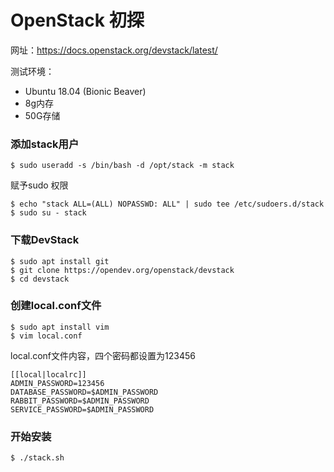 # OpenStack 初探

网址：https://docs.openstack.org/devstack/latest/

测试环境：

- Ubuntu 18.04 (Bionic Beaver)
- 8g内存
- 50G存储

### 添加stack用户

```
$ sudo useradd -s /bin/bash -d /opt/stack -m stack
```

赋予sudo 权限

```
$ echo "stack ALL=(ALL) NOPASSWD: ALL" | sudo tee /etc/sudoers.d/stack
$ sudo su - stack
```

### 下载DevStack

```
$ sudo apt install git
$ git clone https://opendev.org/openstack/devstack
$ cd devstack
```

### 创建local.conf文件

~~~
$ sudo apt install vim
$ vim local.conf
~~~

local.conf文件内容，四个密码都设置为123456

```
[[local|localrc]]
ADMIN_PASSWORD=123456
DATABASE_PASSWORD=$ADMIN_PASSWORD
RABBIT_PASSWORD=$ADMIN_PASSWORD
SERVICE_PASSWORD=$ADMIN_PASSWORD
```

### 开始安装

~~~ 
$ ./stack.sh
~~~

